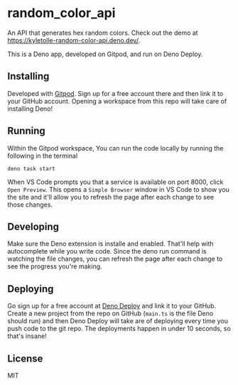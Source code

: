 # random_color_api

An API that generates hex random colors. Check out the demo at https://kyletolle-random-color-api.deno.dev/.

This is a Deno app, developed on Gitpod, and run on Deno Deploy.

## Installing

Developed with [Gitpod](https://www.gitpod.io/). Sign up for a free account there and then link it to your GitHub account. Opening a workspace from this repo will take care of installing Deno!

## Running

Within the Gitpod workspace, You can run the code locally by running the following in the terminal

```
deno task start
```

When VS Code prompts you that a service is available on port 8000, click `Open Preview`. This opens a `Simple Browser` window in VS Code to show you the site and it'll allow you to refresh the page after each change to see those changes.

## Developing

Make sure the Deno extension is installe and enabled. That'll help with autocomplete while you write code. Since the deno run command is watching the file changes, you can refresh the page after each change to see the progress you're making.

## Deploying

Go sign up for a free account at [Deno Deploy](https://deno.com/deploy) and link it to your GitHub. Create a new project from the repo on GitHub (`main.ts` is the file Deno should run) and then Deno Deploy will take are of deploying every time you push code to the git repo. The deployments happen in under 10 seconds, so that's insane!

## License

MIT
